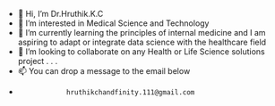 - 👋 Hi, I’m Dr.Hruthik.K.C
- 👀 I’m interested in Medical Science and Technology
- 🌱 I’m currently learning the principles of internal medicine and I am aspiring to adapt or integrate data science with the healthcare field
- 💞️ I’m looking to collaborate on any Health or Life Science solutions project . . .
- 📫 You can drop a message to the email below
-                 hruthikchandfinity.111@gmail.com

<!---
HRUTHIKCHAND/HRUTHIKCHAND is a ✨ special ✨ repository because its `README.md` (this file) appears on your GitHub profile.
You can click the Preview link to take a look at your changes.
--->
